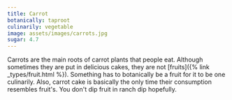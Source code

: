 ```yaml
---
title: Carrot
botanically: taproot
culinarily: vegetable
image: assets/images/carrots.jpg
sugar: 4.7
---
```

Carrots are the main roots of carrot plants that people eat. Although sometimes they are put in delicious cakes, they are not [fruits]({% link _types/fruit.html %}). Something has to botanically be a fruit for it to be one culinarily. Also, carrot cake is basically the only time their consumption resembles fruit's. You don't dip fruit in ranch dip hopefully.